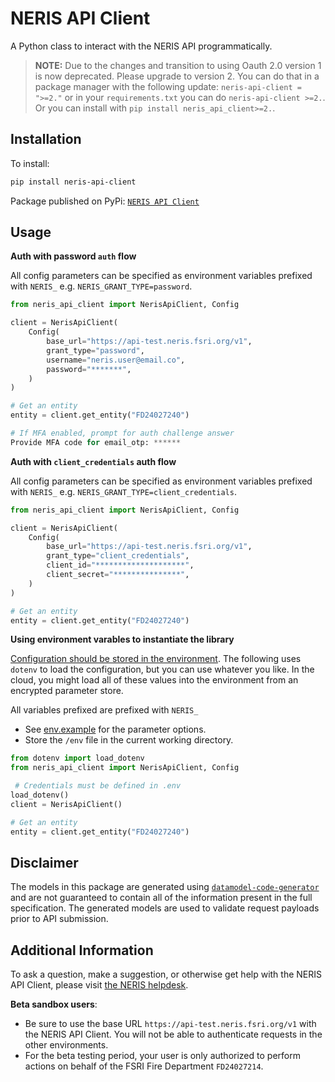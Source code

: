 # NERIS API Client

A Python class to interact with the NERIS API programmatically.

> **NOTE:** Due to the changes and transition to using Oauth 2.0 version 1 is now deprecated. Please upgrade to version 2. You can do that in a package manager with the following update: `neris-api-client = ">=2."` or in your `requirements.txt` you can do `neris-api-client >=2.`. Or you can install with `pip install neris_api_client>=2.`.

## Installation

To install:
```bash
pip install neris-api-client
```
Package published on PyPi: [`NERIS API Client`](https://pypi.org/project/neris-api-client/)

## Usage

**Auth with password `auth` flow**

All config parameters can be specified as environment variables prefixed with `NERIS_` e.g. `NERIS_GRANT_TYPE=password`.
```python
from neris_api_client import NerisApiClient, Config

client = NerisApiClient(
    Config(
        base_url="https://api-test.neris.fsri.org/v1",
        grant_type="password",
        username="neris.user@email.co",
        password="*******",
    )
)

# Get an entity
entity = client.get_entity("FD24027240")

# If MFA enabled, prompt for auth challenge answer
Provide MFA code for email_otp: ******
```

**Auth with `client_credentials` auth flow**

All config parameters can be specified as environment variables prefixed with `NERIS_` e.g. `NERIS_GRANT_TYPE=client_credentials`.
```python
from neris_api_client import NerisApiClient, Config

client = NerisApiClient(
    Config(
        base_url="https://api-test.neris.fsri.org/v1",
        grant_type="client_credentials",
        client_id="********************",
        client_secret="***************",
    )
)

# Get an entity
entity = client.get_entity("FD24027240")
```

**Using environment varables to instantiate the library**

[Configuration should be stored in the environment](https://12factor.net/config). The following uses `dotenv` to load the configuration, but you can use whatever you like. In the cloud, you might load all of these values into the environment from an encrypted parameter store. 

All variables prefixed are prefixed with `NERIS_`

* See [env.example](./examples/.env.example) for the parameter options. 
* Store the `/env` file in the current working directory. 

```python
from dotenv import load_dotenv
from neris_api_client import NerisApiClient, Config

 # Credentials must be defined in .env
load_dotenv()
client = NerisApiClient()

# Get an entity
entity = client.get_entity("FD24027240")
```

## Disclaimer
The models in this package are generated using [`datamodel-code-generator`](https://github.com/koxudaxi/datamodel-code-generator) and are not guaranteed
to contain all of the information present in the full specification. The generated models are used to validate request payloads prior to
API submission.

## Additional Information
To ask a question, make a suggestion, or otherwise get help with the NERIS API Client, please visit [the NERIS helpdesk](https://neris.atlassian.net/servicedesk/customer/portals).

**Beta sandbox users**:
- Be sure to use the base URL `https://api-test.neris.fsri.org/v1` with the NERIS API Client. You will not be able to authenticate requests in the other environments.
- For the beta testing period, your user is only authorized to perform actions on behalf of the FSRI Fire Department `FD24027214`.
